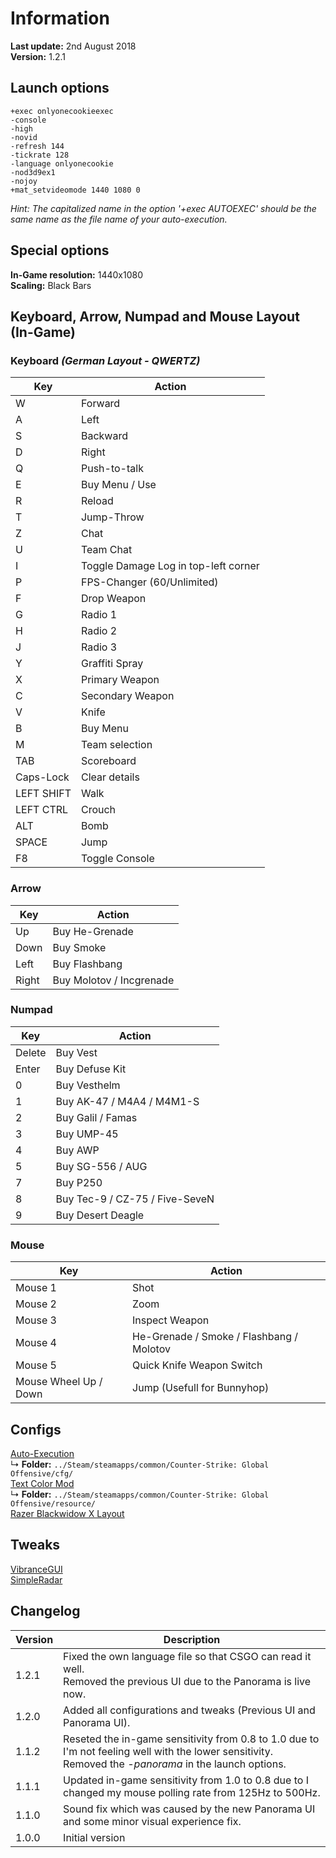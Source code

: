 # Information
**Last update:** 2nd August 2018  
**Version:** 1.2.1  

## Launch options
```
+exec onlyonecookieexec 
-console 
-high 
-novid 
-refresh 144 
-tickrate 128 
-language onlyonecookie 
-nod3d9ex1 
-nojoy 
+mat_setvideomode 1440 1080 0
```
*Hint: The capitalized name in the option '+exec AUTOEXEC' should be the same name as the file name of your auto-execution.*  

## Special options
**In-Game resolution:** 1440x1080  
**Scaling:** Black Bars  

## Keyboard, Arrow, Numpad and Mouse Layout (In-Game)
### Keyboard *(German Layout - QWERTZ)*
Key | Action
--- | ---
W | Forward
A | Left
S | Backward
D | Right
Q | Push-to-talk
E | Buy Menu / Use
R | Reload
T | Jump-Throw
Z | Chat
U | Team Chat
I | Toggle Damage Log in top-left corner
P | FPS-Changer (60/Unlimited)
F | Drop Weapon
G | Radio 1
H | Radio 2
J | Radio 3
Y | Graffiti Spray
X | Primary Weapon
C | Secondary Weapon
V | Knife
B | Buy Menu
M | Team selection
TAB | Scoreboard
Caps-Lock | Clear details
LEFT SHIFT | Walk
LEFT CTRL | Crouch
ALT | Bomb 
SPACE | Jump
F8 | Toggle Console

### Arrow
Key | Action
--- | ---
Up | Buy He-Grenade
Down | Buy Smoke
Left | Buy Flashbang
Right | Buy Molotov / Incgrenade

### Numpad
Key | Action
--- | ---
Delete | Buy Vest
Enter | Buy Defuse Kit
0 | Buy Vesthelm
1 | Buy AK-47 / M4A4 / M4M1-S
2 | Buy Galil / Famas
3 | Buy UMP-45
4 | Buy AWP
5 | Buy SG-556 / AUG
7 | Buy P250
8 | Buy Tec-9 / CZ-75 / Five-SeveN
9 | Buy Desert Deagle

### Mouse
Key | Action
--- | ---
Mouse 1 | Shot
Mouse 2 | Zoom
Mouse 3 | Inspect Weapon
Mouse 4 | He-Grenade / Smoke / Flashbang / Molotov 
Mouse 5 | Quick Knife Weapon Switch
Mouse Wheel Up / Down | Jump (Usefull for Bunnyhop)

## Configs
[Auto-Execution](https://github.com/OnlyOneCookie/Game-Configurations/blob/master/Files/CSGO/onlyonecookieexec.cfg)  
↳ **Folder:** `../Steam/steamapps/common/Counter-Strike: Global Offensive/cfg/`  
[Text Color Mod](https://github.com/OnlyOneCookie/Game-Configurations/blob/master/Files/CSGO/csgo_onlyonecookie.txt)  
↳ **Folder:** `../Steam/steamapps/common/Counter-Strike: Global Offensive/resource/`  
[Razer Blackwidow X Layout](https://github.com/OnlyOneCookie/Game-Configurations/blob/master/Files/csgo.RazerSynapse)

## Tweaks
[VibranceGUI](https://vibrancegui.com/)  
[SimpleRadar](http://simpleradar.com/)

## Changelog
Version | Description
--- | ---
1.2.1 | Fixed the own language file so that CSGO can read it well.</br>Removed the previous UI due to the Panorama is live now.
1.2.0 | Added all configurations and tweaks (Previous UI and Panorama UI).
1.1.2 | Reseted the in-game sensitivity from 0.8 to 1.0 due to I'm not feeling well with the lower sensitivity.</br>Removed the *-panorama* in the launch options.
1.1.1 | Updated in-game sensitivity from 1.0 to 0.8 due to I changed my mouse polling rate from 125Hz to 500Hz.
1.1.0 | Sound fix which was caused by the new Panorama UI and some minor visual experience fix.
1.0.0 | Initial version

